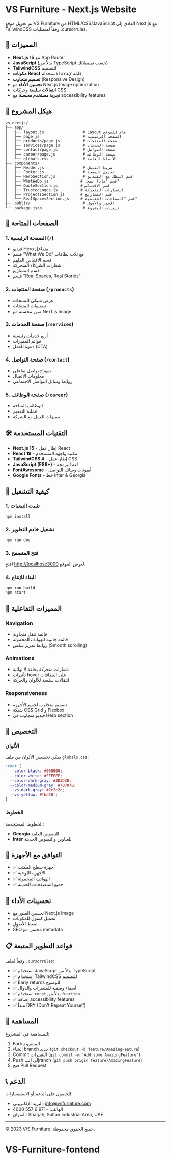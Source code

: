 # VS Furniture - Next.js Website

تم تحويل موقع VS Furniture من HTML/CSS/JavaScript العادي إلى Next.js مع TailwindCSS وفقاً لمتطلبات .cursorrules.

## 🚀 المميزات

- **Next.js 15** مع App Router
- **JavaScript** (بدلاً من TypeScript حسب تفضيلاتك)
- **TailwindCSS** للتصميم
- **مكونات React** قابلة لإعادة الاستخدام
- **تصميم متجاوب** (Responsive Design)
- **تحسين الأداء** مع Next.js Image optimization
- **انتقالات سلسة** وحركات CSS
- **تجربة مستخدم محسنة** مع accessibility features

## 📁 هيكل المشروع

```
vs-nextjs/
├── app/
│   ├── layout.js                 # Layout عام للموقع
│   ├── page.js                   # الصفحة الرئيسية
│   ├── products/page.js          # صفحة المنتجات
│   ├── services/page.js          # صفحة الخدمات
│   ├── contact/page.js           # صفحة التواصل
│   ├── career/page.js            # صفحة الوظائف
│   └── globals.css               # الأنماط العامة
├── components/
│   ├── Header.js                 # شريط التنقل
│   ├── Footer.js                 # تذييل الصفحة
│   ├── HeroSection.js            # قسم البطل مع الفيديو
│   ├── WhatWeDo.js              # قسم "ماذا نفعل"
│   ├── QuoteSection.js          # قسم الاقتباس
│   ├── TrustedLogos.js          # الشعارات المتحركة
│   ├── ProjectsSection.js       # قسم المشاريع
│   └── RealSpacesSection.js     # قسم "المساحات الحقيقية"
├── public/                       # الصور والأصول
└── package.json                  # تبعيات المشروع
```

## 🎨 الصفحات المتاحة

### 1. الصفحة الرئيسية (`/`)
- فيديو Hero متفاعل
- قسم "What We Do" مع ثلاث بطاقات
- قسم الاقتباس الملهم
- شعارات الشركاء المتحركة
- قسم المشاريع
- قسم "Real Spaces, Real Stories"

### 2. صفحة المنتجات (`/products`)
- عرض شبكي للمنتجات
- تصنيفات المنتجات
- صور محسنة مع Next.js Image

### 3. صفحة الخدمات (`/services`)
- أربع خدمات رئيسية
- قوائم المميزات
- دعوة للعمل (CTA)

### 4. صفحة التواصل (`/contact`)
- نموذج تواصل تفاعلي
- معلومات الاتصال
- روابط وسائل التواصل الاجتماعي

### 5. صفحة الوظائف (`/career`)
- الوظائف المتاحة
- عملية التقديم
- مميزات العمل مع الشركة

## 🛠️ التقنيات المستخدمة

- **Next.js 15** - إطار عمل React
- **React 19** - مكتبة واجهة المستخدم
- **TailwindCSS 4** - إطار عمل CSS
- **JavaScript (ES6+)** - لغة البرمجة
- **FontAwesome** - أيقونات وسائل التواصل
- **Google Fonts** - خط Inter & Georgia

## 🚦 كيفية التشغيل

### 1. تثبيت التبعيات
```bash
npm install
```

### 2. تشغيل خادم التطوير
```bash
npm run dev
```

### 3. فتح المتصفح
افتح [http://localhost:3000](http://localhost:3000) لعرض الموقع.

### 4. البناء للإنتاج
```bash
npm run build
npm start
```

## 🎯 المميزات التفاعلية

### Navigation
- قائمة تنقل متجاوبة
- قائمة جانبية للهواتف المحمولة
- روابط تمرير سلس (Smooth scrolling)

### Animations
- شعارات متحركة بحلقة لا نهائية
- تأثيرات hover على البطاقات
- انتقالات سلسة للألوان والحركة

### Responsiveness
- تصميم متجاوب لجميع الأجهزة
- شبكة CSS Grid و Flexbox
- فيديو متجاوب في Hero section

## 🔧 التخصيص

### الألوان
يمكن تخصيص الألوان من ملف `globals.css`:
```css
:root {
  --color-black: #000000;
  --color-white: #FFFFFF;
  --color-dark-gray: #3D3D3D;
  --color-medium-gray: #707070;
  --vs-dark-gray: #2c2c2c;
  --vs-yellow: #fbe50f;
}
```

### الخطوط
الخطوط المستخدمة:
- **Georgia** للنصوص العامة
- **Inter** للعناوين والنصوص الحديثة

## 📱 التوافق مع الأجهزة

- ✅ أجهزة سطح المكتب
- ✅ الأجهزة اللوحية
- ✅ الهواتف المحمولة
- ✅ جميع المتصفحات الحديثة

## 🚀 تحسينات الأداء

- تحسين الصور مع Next.js Image
- تحميل كسول للمكونات
- ضغط الأصول
- SEO محسن مع metadata

## 📋 قواعد التطوير المتبعة

وفقاً لملف `.cursorrules`:
- ✅ استخدام JavaScript بدلاً من TypeScript
- ✅ استخدام TailwindCSS للتصميم
- ✅ Early returns للوضوح
- ✅ أسماء وصفية للمتغيرات والدوال
- ✅ استخدام `const` بدلاً من `function`
- ✅ إضافة accessibility features
- ✅ مبدأ DRY (Don't Repeat Yourself)

## 🤝 المساهمة

للمساهمة في المشروع:
1. Fork المشروع
2. إنشاء branch جديد (`git checkout -b feature/AmazingFeature`)
3. Commit التغييرات (`git commit -m 'Add some AmazingFeature'`)
4. Push إلى البranch (`git push origin feature/AmazingFeature`)
5. فتح Pull Request

## 📞 الدعم

للحصول على الدعم أو الاستفسارات:
- البريد الإلكتروني: info@vsfurniture.com
- الهاتف: +971 6 557 4000
- العنوان: Sharjah, Sultan Industrial Area, UAE

---

© 2023 V/S Furniture. جميع الحقوق محفوظة.
# VS-Furniture-fontend
